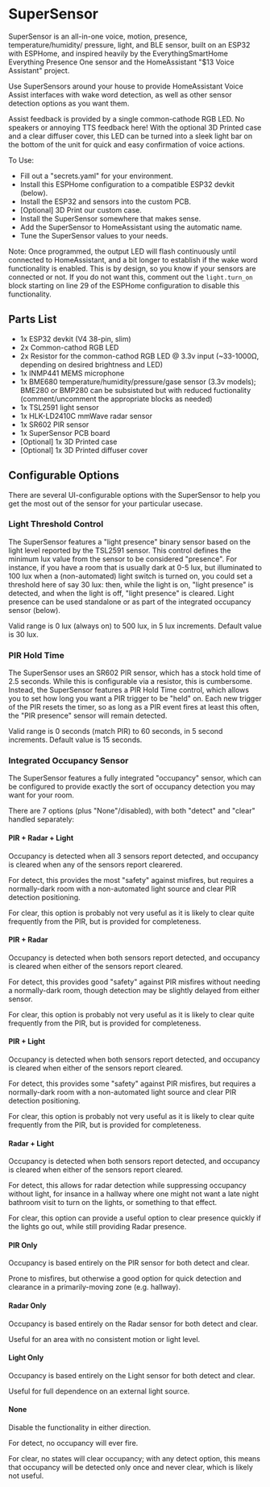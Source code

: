 # SuperSensor

SuperSensor is an all-in-one voice, motion, presence, temperature/humidity/
pressure, light, and BLE sensor, built on an ESP32 with ESPHome, and inspired
heavily by the EverythingSmartHome Everything Presence One sensor and the
HomeAssistant "$13 Voice Assistant" project.

Use SuperSensors around your house to provide HomeAssistant Voice Assist
interfaces with wake word detection, as well as other sensor detection options
as you want them.

Assist feedback is provided by a single common-cathode RGB LED. No speakers
or annoying TTS feedback here! With the optional 3D Printed case and a clear
diffuser cover, this LED can be turned into a sleek light bar on the bottom
of the unit for quick and easy confirmation of voice actions.

To Use:

  * Fill out a "secrets.yaml" for your environment.
  * Install this ESPHome configuration to a compatible ESP32 devkit (below).
  * Install the ESP32 and sensors into the custom PCB.
  * [Optional] 3D Print our custom case.
  * Install the SuperSensor somewhere that makes sense.
  * Add the SuperSensor to HomeAssistant using the automatic name.
  * Tune the SuperSensor values to your needs.

Note: Once programmed, the output LED will flash continuously until connected
      to HomeAssistant, and a bit longer to establish if the wake word
      functionality is enabled. This is by design, so you know if your sensors
      are connected or not. If you do not want this, comment out the
      `light.turn_on` block starting on line 29 of the ESPHome configuration
      to disable this functionality.

## Parts List

* 1x ESP32 devkit (V4 38-pin, slim)
* 2x Common-cathod RGB LED
* 2x Resistor for the common-cathod RGB LED @ 3.3v input (~33-1000Ω, depending on desired brightness and LED)
* 1x INMP441 MEMS microphone
* 1x BME680 temperature/humidity/pressure/gase sensor (3.3v models); BME280 or BMP280 can be subsistuted but with reduced fuctionality (comment/uncomment the appropriate blocks as needed)
* 1x TSL2591 light sensor
* 1x HLK-LD2410C mmWave radar sensor
* 1x SR602 PIR sensor
* 1x SuperSensor PCB board
* [Optional] 1x 3D Printed case
* [Optional] 1x 3D Printed diffuser cover

## Configurable Options

There are several UI-configurable options with the SuperSensor to help you
get the most out of the sensor for your particular usecase.

### Light Threshold Control

The SuperSensor features a "light presence" binary sensor based on the light
level reported by the TSL2591 sensor. This control defines the minimum lux
value from the sensor to be considered "presence". For instance, if you have
a room that is usually dark at 0-5 lux, but illuminated to 100 lux when a
(non-automated) light switch is turned on, you could set a threshold here
of say 30 lux: then, while the light is on, "light presence" is detected,
and when the light is off, "light presence" is cleared. Light presence can
be used standalone or as part of the integrated occupancy sensor (below).

Valid range is 0 lux (always on) to 500 lux, in 5 lux increments.
Default value is 30 lux.

### PIR Hold Time

The SuperSensor uses an SR602 PIR sensor, which has a stock hold time of 2.5
seconds. While this is configurable via a resistor, this is cumbersome.
Instead, the SuperSensor features a PIR Hold Time control, which allows you
to set how long you want a PIR trigger to be "held" on. Each new trigger of
the PIR resets the timer, so as long as a PIR event fires at least this
often, the "PIR presence" sensor will remain detected.

Valid range is 0 seconds (match PIR) to 60 seconds, in 5 second increments.
Default value is 15 seconds.

### Integrated Occupancy Sensor

The SuperSensor features a fully integrated "occupancy" sensor, which can be
configured to provide exactly the sort of occupancy detection you may want
for your room.

There are 7 options (plus "None"/disabled), with both "detect" and "clear"
handled separately:

#### PIR + Radar + Light

Occupancy is detected when all 3 sensors report detected, and occupancy is
cleared when any of the sensors report clearered.

For detect, this provides the most "safety" against misfires, but requires
a normally-dark room with a non-automated light source and clear PIR
detection positioning.

For clear, this option is probably not very useful as it is likely to clear
quite frequently from the PIR, but is provided for completeness.

#### PIR + Radar

Occupancy is detected when both sensors report detected, and occupancy is
cleared when either of the sensors report cleared.

For detect, this provides good "safety" against PIR misfires without
needing a normally-dark room, though detection may be slightly delayed
from either sensor.

For clear, this option is probably not very useful as it is likely to clear
quite frequently from the PIR, but is provided for completeness.

#### PIR + Light

Occupancy is detected when both sensors report detected, and occupancy is
cleared when either of the sensors report cleared.

For detect, this provides some "safety" against PIR misfires, but requires
a normally-dark room with a non-automated light source and clear PIR
detection positioning.

For clear, this option is probably not very useful as it is likely to clear
quite frequently from the PIR, but is provided for completeness.

#### Radar + Light

Occupancy is detected when both sensors report detected, and occupancy is
cleared when either of the sensors report cleared.

For detect, this allows for radar detection while suppressing occupancy
without light, for insance in a hallway where one might not want a late
night bathroom visit to turn on the lights, or something to that effect.

For clear, this option can provide a useful option to clear presence
quickly if the lights go out, while still providing Radar presence.

#### PIR Only

Occupancy is based entirely on the PIR sensor for both detect and clear.

Prone to misfires, but otherwise a good option for quick detection and
clearance in a primarily-moving zone (e.g. hallway).

#### Radar Only

Occupancy is based entirely on the Radar sensor for both detect and clear.

Useful for an area with no consistent motion or light level.

#### Light Only

Occupancy is based entirely on the Light sensor for both detect and clear.

Useful for full dependence on an external light source.

#### None

Disable the functionality in either direction.

For detect, no occupancy will ever fire.

For clear, no states will clear occupancy; with any detect option, this
means that occupancy will be detected only once and never clear, which
is likely not useful.
